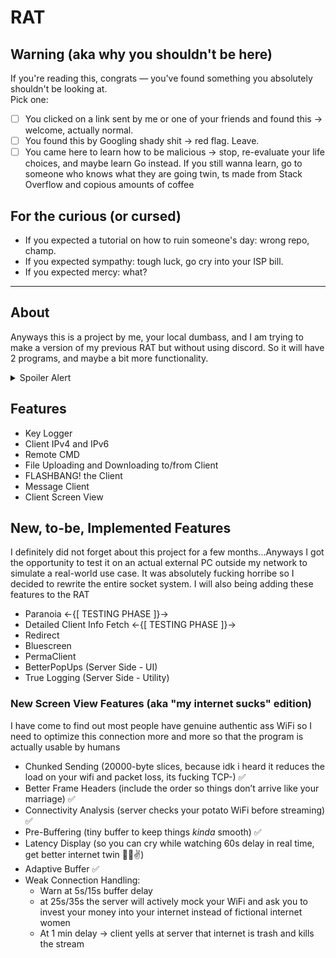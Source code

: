 # RAT

## Warning (aka why you shouldn't be here)

If you're reading this, congrats — you've found something you absolutely shouldn't be looking at.  
Pick one:

- [ ] You clicked on a link sent by me or one of your friends and found this → welcome, actually normal.
- [ ] You found this by Googling shady shit → red flag. Leave.
- [ ] You came here to learn how to be malicious → stop, re-evaluate your life choices, and maybe learn Go instead. If you still wanna learn, go to someone who knows what they are going twin, ts made from Stack Overflow and copious amounts of coffee

## For the curious (or cursed)

- If you expected a tutorial on how to ruin someone's day: wrong repo, champ.
- If you expected sympathy: tough luck, go cry into your ISP bill.
- If you expected mercy: what?

---

## About

Anyways this is a project by me, your local dumbass, and I am trying to make a version of my previous RAT but without using discord. So it will have 2 programs, and maybe a bit more functionality.

<details><summary>Spoiler Alert</summary>It had way more than 2 files
</details>

## Features

- Key Logger
- Client IPv4 and IPv6
- Remote CMD
- File Uploading and Downloading to/from Client
- FLASHBANG! the Client
- Message Client
- Client Screen View

## New, to-be, Implemented Features

I definitely did not forget about this project for a few months...Anyways I got the opportunity to test it on an actual external PC outside my network to simulate a real-world use case. It was absolutely fucking horribe so I decided to rewrite the entire socket system. I will also being adding these features to the RAT

- Paranoia <-{[ TESTING PHASE ]}->
- Detailed Client Info Fetch <-{[ TESTING PHASE ]}->
- Redirect
- Bluescreen
- PermaClient
- BetterPopUps (Server Side - UI)
- True Logging (Server Side - Utility)

### New Screen View Features (aka "my internet sucks" edition)

I have come to find out most people have genuine authentic ass WiFi so I need to optimize this connection more and more so that the program is actually usable by humans

- Chunked Sending (20000-byte slices, because idk i heard it reduces the load on your wifi and packet loss, its fucking TCP-) ✅
- Better Frame Headers (include the order so things don’t arrive like your marriage) ✅
- Connectivity Analysis (server checks your potato WiFi before streaming) ✅
- Pre-Buffering (tiny buffer to keep things _kinda_ smooth) ✅
- Latency Display (so you can cry while watching 60s delay in real time, get better internet twin 🥀💔✌️)
- Adaptive Buffer ✅
- Weak Connection Handling:
  - Warn at 5s/15s buffer delay
  - at 25s/35s the server will actively mock your WiFi and ask you to invest your money into your internet instead of fictional internet women
  - At 1 min delay → client yells at server that internet is trash and kills the stream
